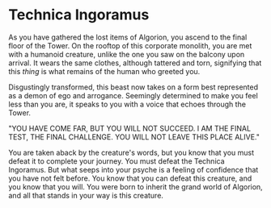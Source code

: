 # Technica Ingoramus

As you have gathered the lost items of Algorion, you ascend to the final floor of the Tower. On the rooftop of this corporate monolith, you are met with a humanoid creature, unlike the one you saw on the balcony upon arrival. It wears the same clothes, although tattered and torn, signifying that this _thing_ is what remains of the human who greeted you.

Disgustingly transformed, this beast now takes on a form best represented as a demon of ego and arrogance. Seemingly determined to make you feel less than you are, it speaks to you with a voice that echoes through the Tower.

"YOU HAVE COME FAR, BUT YOU WILL NOT SUCCEED. I AM THE FINAL TEST, THE FINAL CHALLENGE. YOU WILL NOT LEAVE THIS PLACE ALIVE."

You are taken aback by the creature's words, but you know that you must defeat it to complete your journey. You must defeat the Technica Ingoramus. But what seeps into your psyche is a feeling of confidence that you have not felt before. You know that you can defeat this creature, and you know that you will. You were born to inherit the grand world of Algorion, and all that stands in your way is this creature.
